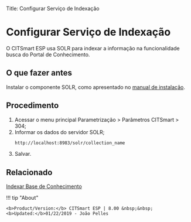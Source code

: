 Title: Configurar Serviço de Indexação

# Configurar Serviço de Indexação

O CITSmart ESP usa SOLR para indexar a informação na funcionalidade busca do Portal de Conhecimento.


## O que fazer antes

Instalar o componente SOLR, como apresentado no [manual de instalação][1].

## Procedimento

1. Acessar o menu principal Parametrização > Parâmetros CITSmart > 304;
2. Informar os dados do servidor SOLR;
    ```sh
    http://localhost:8983/solr/collection_name
    ```
3. Salvar.

## Relacionado

[Indexar Base de Conhecimento][2]

[1]:/pt-br/citsmart-esp-8/get-started/installation-and-upgrade/overview.html
[2]:/pt-br/citsmart-esp-8/platform-administration/data-indexing/management.html


!!! tip "About"

    <b>Product/Version:</b> CITSmart ESP | 8.00 &nbsp;&nbsp;
    <b>Updated:</b>01/22/2019 - João Pelles  
